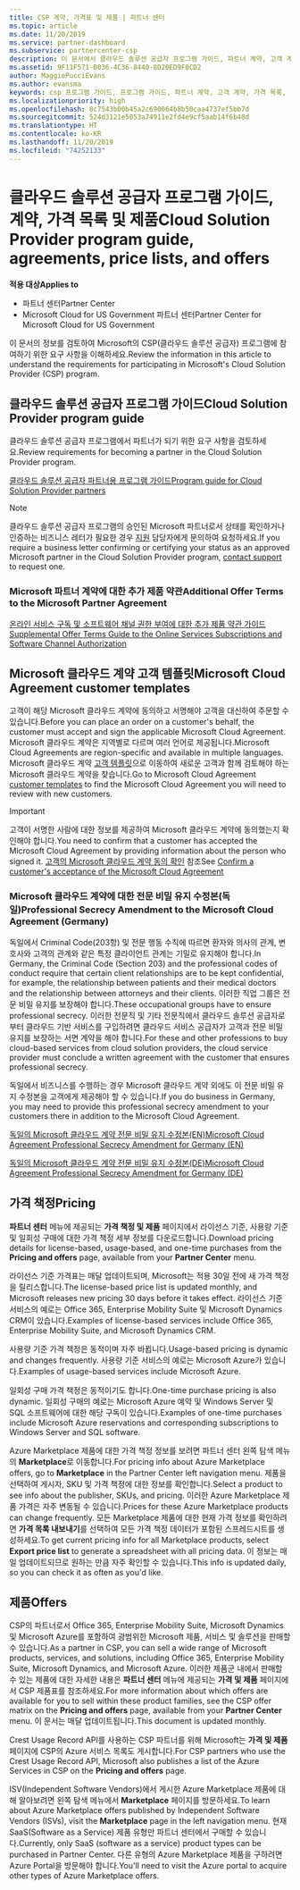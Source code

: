 ```yaml
---
title: CSP 계약, 가격표 및 제품 | 파트너 센터
ms.topic: article
ms.date: 11/20/2019
ms.service: partner-dashboard
ms.subservice: partnercenter-csp
description: 이 문서에서 클라우드 솔루션 공급자 프로그램 가이드, 파트너 계약, 고객 계약, 가격 목록 및 제품 링크에 대한 링크를 찾습니다.
ms.assetid: 9F11F571-D036-4C36-8440-8D20ED9F0CD2
author: MaggiePucciEvans
ms.author: evansma
keywords: csp 프로그램 가이드, 프로그램 가이드, 파트너 계약, 고객 계약, 가격 목록, 제품
ms.localizationpriority: high
ms.openlocfilehash: 8c7543b00b45a2c690064b8b50caa4737ef5bb7d
ms.sourcegitcommit: 524d3121e5053a74911e2fd4e9cf5aab14f6b48d
ms.translationtype: HT
ms.contentlocale: ko-KR
ms.lasthandoff: 11/20/2019
ms.locfileid: "74252133"
---
```

# <a name="cloud-solution-provider-program-guide-agreements-price-lists-and-offers"></a><span data-ttu-id="5f3f3-104">클라우드 솔루션 공급자 프로그램 가이드, 계약, 가격 목록 및 제품</span><span class="sxs-lookup"><span data-stu-id="5f3f3-104">Cloud Solution Provider program guide, agreements, price lists, and offers</span></span>

<span data-ttu-id="5f3f3-105">**적용 대상**</span><span class="sxs-lookup"><span data-stu-id="5f3f3-105">**Applies to**</span></span>

-  <span data-ttu-id="5f3f3-106">파트너 센터</span><span class="sxs-lookup"><span data-stu-id="5f3f3-106">Partner Center</span></span>
-  <span data-ttu-id="5f3f3-107">Microsoft Cloud for US Government 파트너 센터</span><span class="sxs-lookup"><span data-stu-id="5f3f3-107">Partner Center for Microsoft Cloud for US Government</span></span>


<span data-ttu-id="5f3f3-108">이 문서의 정보를 검토하여 Microsoft의 CSP(클라우드 솔루션 공급자) 프로그램에 참여하기 위한 요구 사항을 이해하세요.</span><span class="sxs-lookup"><span data-stu-id="5f3f3-108">Review the information in this article to understand the requirements for participating in Microsoft's Cloud Solution Provider (CSP) program.</span></span>

## <a name="cloud-solution-provider-program-guide"></a><span data-ttu-id="5f3f3-109">클라우드 솔루션 공급자 프로그램 가이드</span><span class="sxs-lookup"><span data-stu-id="5f3f3-109">Cloud Solution Provider program guide</span></span>

<span data-ttu-id="5f3f3-110">클라우드 솔루션 공급자 프로그램에서 파트너가 되기 위한 요구 사항을 검토하세요.</span><span class="sxs-lookup"><span data-stu-id="5f3f3-110">Review requirements for becoming a partner in the Cloud Solution Provider program.</span></span>

[<span data-ttu-id="5f3f3-111">클라우드 솔루션 공급자 파트너용 프로그램 가이드</span><span class="sxs-lookup"><span data-stu-id="5f3f3-111">Program guide for Cloud Solution Provider partners</span></span>](https://go.microsoft.com/fwlink/p/?LinkId=617100)

>[!Note]
><span data-ttu-id="5f3f3-112">클라우드 솔루션 공급자 프로그램의 승인된 Microsoft 파트너로서 상태를 확인하거나 인증하는 비즈니스 레터가 필요한 경우 [지원](https://partner.microsoft.com/pcv/servicerequests/create) 담당자에게 문의하여 요청하세요.</span><span class="sxs-lookup"><span data-stu-id="5f3f3-112">If you require a business letter confirming or certifying your status as an approved Microsoft partner in the Cloud Solution Provider program, [contact support](https://partner.microsoft.com/pcv/servicerequests/create) to request one.</span></span>

### <a name="additional-offer-terms-to-the-microsoft-partner-agreement"></a><span data-ttu-id="5f3f3-113">Microsoft 파트너 계약에 대한 추가 제품 약관</span><span class="sxs-lookup"><span data-stu-id="5f3f3-113">Additional Offer Terms to the Microsoft Partner Agreement</span></span>

[<span data-ttu-id="5f3f3-114">온라인 서비스 구독 및 소프트웨어 채널 권한 부여에 대한 추가 제품 약관 가이드</span><span class="sxs-lookup"><span data-stu-id="5f3f3-114">Supplemental Offer Terms Guide to the Online Services Subscriptions and Software Channel Authorization</span></span>](https://query.prod.cms.rt.microsoft.com/cms/api/am/binary/RE3NOo7)

## <a name="microsoft-cloud-agreement-customer-templates"></a><span data-ttu-id="5f3f3-115">Microsoft 클라우드 계약 고객 템플릿</span><span class="sxs-lookup"><span data-stu-id="5f3f3-115">Microsoft Cloud Agreement customer templates</span></span>

<span data-ttu-id="5f3f3-116">고객이 해당 Microsoft 클라우드 계약에 동의하고 서명해야 고객을 대신하여 주문할 수 있습니다.</span><span class="sxs-lookup"><span data-stu-id="5f3f3-116">Before you can place an order on a customer's behalf, the customer must accept and sign the applicable Microsoft Cloud Agreement.</span></span> <span data-ttu-id="5f3f3-117">Microsoft 클라우드 계약은 지역별로 다르며 여러 언어로 제공됩니다.</span><span class="sxs-lookup"><span data-stu-id="5f3f3-117">Microsoft Cloud Agreements are region-specific and available in multiple languages.</span></span> <span data-ttu-id="5f3f3-118">Microsoft 클라우드 계약 [고객 템플릿](agreements.md)으로 이동하여 새로운 고객과 함께 검토해야 하는 Microsoft 클라우드 계약을 찾습니다.</span><span class="sxs-lookup"><span data-stu-id="5f3f3-118">Go to Microsoft Cloud Agreement [customer templates](agreements.md) to find the Microsoft Cloud Agreement you will need to review with new customers.</span></span>

>[!IMPORTANT]
><span data-ttu-id="5f3f3-119">고객이 서명한 사람에 대한 정보를 제공하여 Microsoft 클라우드 계약에 동의했는지 확인해야 합니다.</span><span class="sxs-lookup"><span data-stu-id="5f3f3-119">You need to confirm that a customer has accepted the Microsoft Cloud Agreement by providing information about the person who signed it.</span></span> <span data-ttu-id="5f3f3-120">[고객의 Microsoft 클라우드 계약 동의 확인](confirm-consent.md) 참조</span><span class="sxs-lookup"><span data-stu-id="5f3f3-120">See [Confirm a customer's acceptance of the Microsoft Cloud Agreement](confirm-consent.md)</span></span> 

### <a name="professional-secrecy-amendment-to-the-microsoft-cloud-agreement-germany"></a><span data-ttu-id="5f3f3-121">Microsoft 클라우드 계약에 대한 전문 비밀 유지 수정본(독일)</span><span class="sxs-lookup"><span data-stu-id="5f3f3-121">Professional Secrecy Amendment to the Microsoft Cloud Agreement (Germany)</span></span>

<span data-ttu-id="5f3f3-122">독일에서 Criminal Code(203항) 및 전문 행동 수칙에 따르면 환자와 의사의 관계, 변호사와 고객의 관계와 같은 특정 클라이언트 관계는 기밀로 유지해야 합니다.</span><span class="sxs-lookup"><span data-stu-id="5f3f3-122">In Germany, the Criminal Code (Section 203) and the professional codes of conduct require that certain client relationships are to be kept confidential, for example, the relationship between patients and their medical doctors and the relationship between attorneys and their clients.</span></span> <span data-ttu-id="5f3f3-123">이러한 직업 그룹은 전문 비밀 유지를 보장해야 합니다.</span><span class="sxs-lookup"><span data-stu-id="5f3f3-123">These occupational groups have to ensure professional secrecy.</span></span> <span data-ttu-id="5f3f3-124">이러한 전문직 및 기타 전문직에서 클라우드 솔루션 공급자로부터 클라우드 기반 서비스를 구입하려면 클라우드 서비스 공급자가 고객과 전문 비밀 유지를 보장하는 서면 계약을 해야 합니다.</span><span class="sxs-lookup"><span data-stu-id="5f3f3-124">For these and other professions to buy cloud-based services from cloud solution providers, the cloud service provider must conclude a written agreement with the customer that ensures professional secrecy.</span></span>

<span data-ttu-id="5f3f3-125">독일에서 비즈니스를 수행하는 경우 Microsoft 클라우드 계약 외에도 이 전문 비밀 유지 수정본을 고객에게 제공해야 할 수 있습니다.</span><span class="sxs-lookup"><span data-stu-id="5f3f3-125">If you do business in Germany, you may need to provide this professional secrecy amendment to your customers there in addition to the Microsoft Cloud Agreement.</span></span>

[<span data-ttu-id="5f3f3-126">독일의 Microsoft 클라우드 계약 전문 비밀 유지 수정본(EN)</span><span class="sxs-lookup"><span data-stu-id="5f3f3-126">Microsoft Cloud Agreement Professional Secrecy Amendment for Germany (EN)</span></span>](https://go.microsoft.com/fwlink/?linkid=2030827&clcid=0x409)

[<span data-ttu-id="5f3f3-127">독일의 Microsoft 클라우드 계약 전문 비밀 유지 수정본(DE)</span><span class="sxs-lookup"><span data-stu-id="5f3f3-127">Microsoft Cloud Agreement Professional Secrecy Amendment for Germany (DE)</span></span>](https://go.microsoft.com/fwlink/?linkid=2030827&clcid=0x407)

## <a name="pricing"></a><span data-ttu-id="5f3f3-128">가격 책정</span><span class="sxs-lookup"><span data-stu-id="5f3f3-128">Pricing</span></span>

<span data-ttu-id="5f3f3-129">**파트너 센터** 메뉴에 제공되는 **가격 책정 및 제품** 페이지에서 라이선스 기준, 사용량 기준 및 일회성 구매에 대한 가격 책정 세부 정보를 다운로드합니다.</span><span class="sxs-lookup"><span data-stu-id="5f3f3-129">Download pricing details for license-based, usage-based, and one-time purchases from the **Pricing and offers** page, available from your **Partner Center** menu.</span></span>

<span data-ttu-id="5f3f3-130">라이선스 기준 가격표는 매달 업데이트되며, Microsoft는 적용 30일 전에 새 가격 책정을 릴리스합니다.</span><span class="sxs-lookup"><span data-stu-id="5f3f3-130">The license-based price list is updated monthly, and Microsoft releases new pricing 30 days before it takes effect.</span></span> <span data-ttu-id="5f3f3-131">라이선스 기준 서비스의 예로는 Office 365, Enterprise Mobility Suite 및 Microsoft Dynamics CRM이 있습니다.</span><span class="sxs-lookup"><span data-stu-id="5f3f3-131">Examples of license-based services include Office 365, Enterprise Mobility Suite, and Microsoft Dynamics CRM.</span></span> 

<span data-ttu-id="5f3f3-132">사용량 기준 가격 책정은 동적이며 자주 바뀝니다.</span><span class="sxs-lookup"><span data-stu-id="5f3f3-132">Usage-based pricing is dynamic and changes frequently.</span></span> <span data-ttu-id="5f3f3-133">사용량 기준 서비스의 예로는 Microsoft Azure가 있습니다.</span><span class="sxs-lookup"><span data-stu-id="5f3f3-133">Examples of usage-based services include Microsoft Azure.</span></span>

<span data-ttu-id="5f3f3-134">일회성 구매 가격 책정은 동적이기도 합니다.</span><span class="sxs-lookup"><span data-stu-id="5f3f3-134">One-time purchase pricing is also dynamic.</span></span> <span data-ttu-id="5f3f3-135">일회성 구매의 예로는 Microsoft Azure 예약 및 Windows Server 및 SQL 소프트웨어에 대한 해당 구독이 있습니다.</span><span class="sxs-lookup"><span data-stu-id="5f3f3-135">Examples of one-time purchases include Microsoft Azure reservations and corresponding subscriptions to Windows Server and SQL software.</span></span>

<span data-ttu-id="5f3f3-136">Azure Marketplace 제품에 대한 가격 책정 정보를 보려면 파트너 센터 왼쪽 탐색 메뉴의 **Marketplace**로 이동합니다.</span><span class="sxs-lookup"><span data-stu-id="5f3f3-136">For pricing info about Azure Marketplace offers, go to **Marketplace** in the Partner Center left navigation menu.</span></span> <span data-ttu-id="5f3f3-137">제품을 선택하여 게시자, SKU 및 가격 책정에 대한 정보를 확인합니다.</span><span class="sxs-lookup"><span data-stu-id="5f3f3-137">Select a product to see info about the publisher, SKUs, and pricing.</span></span> <span data-ttu-id="5f3f3-138">이러한 Azure Marketplace 제품 가격은 자주 변동될 수 있습니다.</span><span class="sxs-lookup"><span data-stu-id="5f3f3-138">Prices for these Azure Marketplace products can change frequently.</span></span> <span data-ttu-id="5f3f3-139">모든 Marketplace 제품에 대한 현재 가격 정보를 확인하려면 **가격 목록 내보내기**를 선택하여 모든 가격 책정 데이터가 포함된 스프레드시트를 생성하세요.</span><span class="sxs-lookup"><span data-stu-id="5f3f3-139">To get current pricing info for all Marketplace products, select **Export price list** to generate a spreadsheet with all pricing data.</span></span> <span data-ttu-id="5f3f3-140">이 정보는 매일 업데이트되므로 원하는 만큼 자주 확인할 수 있습니다.</span><span class="sxs-lookup"><span data-stu-id="5f3f3-140">This info is updated daily, so you can check it as often as you'd like.</span></span>

## <a name="offers"></a><span data-ttu-id="5f3f3-141">제품</span><span class="sxs-lookup"><span data-stu-id="5f3f3-141">Offers</span></span>

<span data-ttu-id="5f3f3-142">CSP의 파트너로서 Office 365, Enterprise Mobility Suite, Microsoft Dynamics 및 Microsoft Azure를 포함하여 광범위한 Microsoft 제품, 서비스 및 솔루션을 판매할 수 있습니다.</span><span class="sxs-lookup"><span data-stu-id="5f3f3-142">As a partner in CSP, you can sell a wide range of Microsoft products, services, and solutions, including Office 365, Enterprise Mobility Suite, Microsoft Dynamics, and Microsoft Azure.</span></span> <span data-ttu-id="5f3f3-143">이러한 제품군 내에서 판매할 수 있는 제품에 대한 자세한 내용은 **파트너 센터** 메뉴에 제공되는 **가격 및 제품** 페이지에서 CSP 제품표를 참조하세요.</span><span class="sxs-lookup"><span data-stu-id="5f3f3-143">For more information about which offers are available for you to sell within these product families, see the CSP offer matrix on the **Pricing and offers** page, available from your **Partner Center** menu.</span></span> <span data-ttu-id="5f3f3-144">이 문서는 매달 업데이트됩니다.</span><span class="sxs-lookup"><span data-stu-id="5f3f3-144">This document is updated monthly.</span></span>

<span data-ttu-id="5f3f3-145">Crest Usage Record API를 사용하는 CSP 파트너를 위해 Microsoft는 **가격 및 제품** 페이지에 CSP의 Azure 서비스 목록도 게시합니다.</span><span class="sxs-lookup"><span data-stu-id="5f3f3-145">For CSP partners who use the Crest Usage Record API, Microsoft also publishes a list of the Azure Services in CSP on the **Pricing and offers** page.</span></span>

<span data-ttu-id="5f3f3-146">ISV(Independent Software Vendors)에서 게시한 Azure Marketplace 제품에 대해 알아보려면 왼쪽 탐색 메뉴에서 **Marketplace** 페이지를 방문하세요.</span><span class="sxs-lookup"><span data-stu-id="5f3f3-146">To learn about Azure Marketplace offers published by Independent Software Vendors  (ISVs), visit the **Marketplace** page in the left navigation menu.</span></span> <span data-ttu-id="5f3f3-147">현재 SaaS(Software as a Service) 제품 유형만 파트너 센터에서 구매할 수 있습니다.</span><span class="sxs-lookup"><span data-stu-id="5f3f3-147">Currently, only SaaS (software as a service) product types can be purchased in Partner Center.</span></span> <span data-ttu-id="5f3f3-148">다른 유형의 Azure Marketplace 제품을 구하려면 Azure Portal을 방문해야 합니다.</span><span class="sxs-lookup"><span data-stu-id="5f3f3-148">You'll need to visit the Azure portal to acquire other types of Azure Marketplace offers.</span></span>
